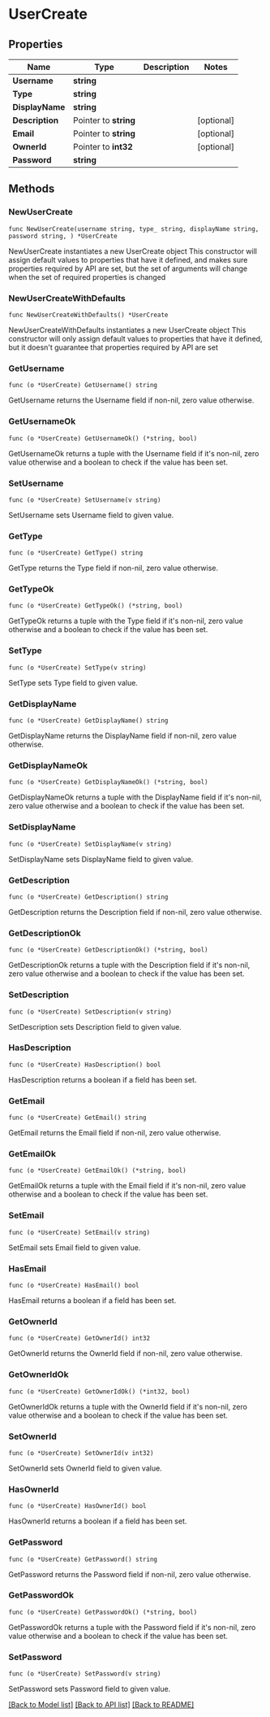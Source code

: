 # UserCreate

## Properties

Name | Type | Description | Notes
------------ | ------------- | ------------- | -------------
**Username** | **string** |  | 
**Type** | **string** |  | 
**DisplayName** | **string** |  | 
**Description** | Pointer to **string** |  | [optional] 
**Email** | Pointer to **string** |  | [optional] 
**OwnerId** | Pointer to **int32** |  | [optional] 
**Password** | **string** |  | 

## Methods

### NewUserCreate

`func NewUserCreate(username string, type_ string, displayName string, password string, ) *UserCreate`

NewUserCreate instantiates a new UserCreate object
This constructor will assign default values to properties that have it defined,
and makes sure properties required by API are set, but the set of arguments
will change when the set of required properties is changed

### NewUserCreateWithDefaults

`func NewUserCreateWithDefaults() *UserCreate`

NewUserCreateWithDefaults instantiates a new UserCreate object
This constructor will only assign default values to properties that have it defined,
but it doesn't guarantee that properties required by API are set

### GetUsername

`func (o *UserCreate) GetUsername() string`

GetUsername returns the Username field if non-nil, zero value otherwise.

### GetUsernameOk

`func (o *UserCreate) GetUsernameOk() (*string, bool)`

GetUsernameOk returns a tuple with the Username field if it's non-nil, zero value otherwise
and a boolean to check if the value has been set.

### SetUsername

`func (o *UserCreate) SetUsername(v string)`

SetUsername sets Username field to given value.


### GetType

`func (o *UserCreate) GetType() string`

GetType returns the Type field if non-nil, zero value otherwise.

### GetTypeOk

`func (o *UserCreate) GetTypeOk() (*string, bool)`

GetTypeOk returns a tuple with the Type field if it's non-nil, zero value otherwise
and a boolean to check if the value has been set.

### SetType

`func (o *UserCreate) SetType(v string)`

SetType sets Type field to given value.


### GetDisplayName

`func (o *UserCreate) GetDisplayName() string`

GetDisplayName returns the DisplayName field if non-nil, zero value otherwise.

### GetDisplayNameOk

`func (o *UserCreate) GetDisplayNameOk() (*string, bool)`

GetDisplayNameOk returns a tuple with the DisplayName field if it's non-nil, zero value otherwise
and a boolean to check if the value has been set.

### SetDisplayName

`func (o *UserCreate) SetDisplayName(v string)`

SetDisplayName sets DisplayName field to given value.


### GetDescription

`func (o *UserCreate) GetDescription() string`

GetDescription returns the Description field if non-nil, zero value otherwise.

### GetDescriptionOk

`func (o *UserCreate) GetDescriptionOk() (*string, bool)`

GetDescriptionOk returns a tuple with the Description field if it's non-nil, zero value otherwise
and a boolean to check if the value has been set.

### SetDescription

`func (o *UserCreate) SetDescription(v string)`

SetDescription sets Description field to given value.

### HasDescription

`func (o *UserCreate) HasDescription() bool`

HasDescription returns a boolean if a field has been set.

### GetEmail

`func (o *UserCreate) GetEmail() string`

GetEmail returns the Email field if non-nil, zero value otherwise.

### GetEmailOk

`func (o *UserCreate) GetEmailOk() (*string, bool)`

GetEmailOk returns a tuple with the Email field if it's non-nil, zero value otherwise
and a boolean to check if the value has been set.

### SetEmail

`func (o *UserCreate) SetEmail(v string)`

SetEmail sets Email field to given value.

### HasEmail

`func (o *UserCreate) HasEmail() bool`

HasEmail returns a boolean if a field has been set.

### GetOwnerId

`func (o *UserCreate) GetOwnerId() int32`

GetOwnerId returns the OwnerId field if non-nil, zero value otherwise.

### GetOwnerIdOk

`func (o *UserCreate) GetOwnerIdOk() (*int32, bool)`

GetOwnerIdOk returns a tuple with the OwnerId field if it's non-nil, zero value otherwise
and a boolean to check if the value has been set.

### SetOwnerId

`func (o *UserCreate) SetOwnerId(v int32)`

SetOwnerId sets OwnerId field to given value.

### HasOwnerId

`func (o *UserCreate) HasOwnerId() bool`

HasOwnerId returns a boolean if a field has been set.

### GetPassword

`func (o *UserCreate) GetPassword() string`

GetPassword returns the Password field if non-nil, zero value otherwise.

### GetPasswordOk

`func (o *UserCreate) GetPasswordOk() (*string, bool)`

GetPasswordOk returns a tuple with the Password field if it's non-nil, zero value otherwise
and a boolean to check if the value has been set.

### SetPassword

`func (o *UserCreate) SetPassword(v string)`

SetPassword sets Password field to given value.



[[Back to Model list]](../README.md#documentation-for-models) [[Back to API list]](../README.md#documentation-for-api-endpoints) [[Back to README]](../README.md)


